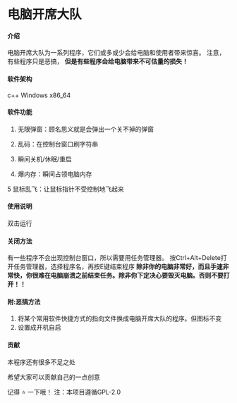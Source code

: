 # 电脑开席大队

#### 介绍
电脑开席大队为一系列程序，它们或多或少会给电脑和使用者带来惊喜。
注意，有些程序只是恶搞，
 **但是有些程序会给电脑带来不可估量的损失！** 

#### 软件架构
c++
Windows 
x86_64 


#### 软件功能

1.  无限弹窗：顾名思义就是会弹出一个关不掉的弹窗

2.  乱码：在控制台窗口刷字符串

3.  瞬间关机/休眠/重启

4.  爆内存：瞬间占领电脑内存

5   鼠标乱飞：让鼠标指针不受控制地飞起来

#### 使用说明
双击运行

#### 关闭方法
有一些程序不会出现控制台窗口，所以需要用任务管理器。
按Ctrl+Alt+Delete打开任务管理器，选择程序名，再按E键结束程序
**除非你的电脑非常好，而且手速非常快，你很难在电脑崩溃之前结束任务。除非你下定决心要毁灭电脑。否则不要打开！！**



#### 附:恶搞方法

1.  将某个常用软件快捷方式的指向文件换成电脑开席大队的程序。但图标不变
2.  设置成开机自启

#### 贡献

本程序还有很多不足之处

希望大家可以贡献自己的一点创意

记得 :star: 一下哦！
注：本项目遵循GPL-2.0



